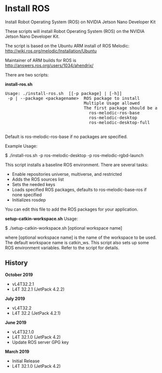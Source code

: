 # Install ROS
Install Robot Operating System (ROS) on NVIDIA Jetson Nano Developer Kit

These scripts will install Robot Operating System (ROS) on the NVIDIA Jetson Nano Developer Kit.

The script is based on the Ubuntu ARM install of ROS Melodic: http://wiki.ros.org/melodic/Installation/Ubuntu

Maintainer of ARM builds for ROS is http://answers.ros.org/users/1034/ahendrix/

There are two scripts:

<strong>install-ros.sh</strong>
<pre>
Usage: ./install-ros.sh  [[-p package] | [-h]]
 -p | --package &lt;packagename&gt;  ROS package to install
                               Multiple Usage allowed
                               The first package should be a base package. One of the following:
                                 ros-melodic-ros-base
                                 ros-melodic-desktop
                                 ros-melodic-desktop-full
 </pre>
 
Default is ros-melodic-ros-base if no packages are specified.

Example Usage:

$ ./install-ros.sh -p ros-melodic-desktop -p ros-melodic-rgbd-launch

This script installs a baseline ROS environment. There are several tasks:

<ul>
<li>Enable repositories universe, multiverse, and restricted</li>
<li>Adds the ROS sources list</li>
<li>Sets the needed keys</li>
<li>Loads specified ROS packages, defaults to ros-melodic-base-ros if none specified</li>
<li>Initializes rosdep</li>
</ul>

You can edit this file to add the ROS packages for your application. 

<strong>setup-catkin-workspace.sh</strong>
Usage:

$ ./setup-catkin-workspace.sh [optional workspace name]

where [optional workspace name] is the name of the workspace to be used. The default workspace name is catkin_ws. This script also sets up some ROS environment variables. Refer to the script for details.


## History
<strong>October 2019</strong>
* vL4T32.2.1
* L4T 32.2.1 (JetPack 4.2.2)

<strong>July 2019</strong>
* vL4T32.2
* L4T 32.2 (JetPack 4.2.1)

<strong>June 2019</strong>
* vL4T32.1.0
* L4T 32.1.0 (JetPack 4.2)
* Update ROS server GPG key

<strong>March 2019</strong>
* Initial Release
* L4T 32.1.0 (JetPack 4.2)

